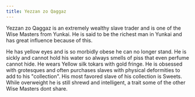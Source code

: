 ```yaml
---
title: Yezzan zo Qaggaz
---
```


Yezzan zo Qaggaz is an extremely wealthy slave trader and is one of the Wise Masters from Yunkai. He is said to be the richest man in Yunkai and has great influence because of this.

He has yellow eyes and is so morbidly obese he can no longer stand. He is sickly and cannot hold his water so always smells of piss that even perfume cannot hide. He wears Yellow silk tokars with gold fringe. He is obsessed with grotesques and often purchases slaves with physical deformities to add to his "collection". His most favored slave of his collection is Sweets. While overweight he is still shrewd and intelligent, a trait some of the other Wise Masters dont share. 


